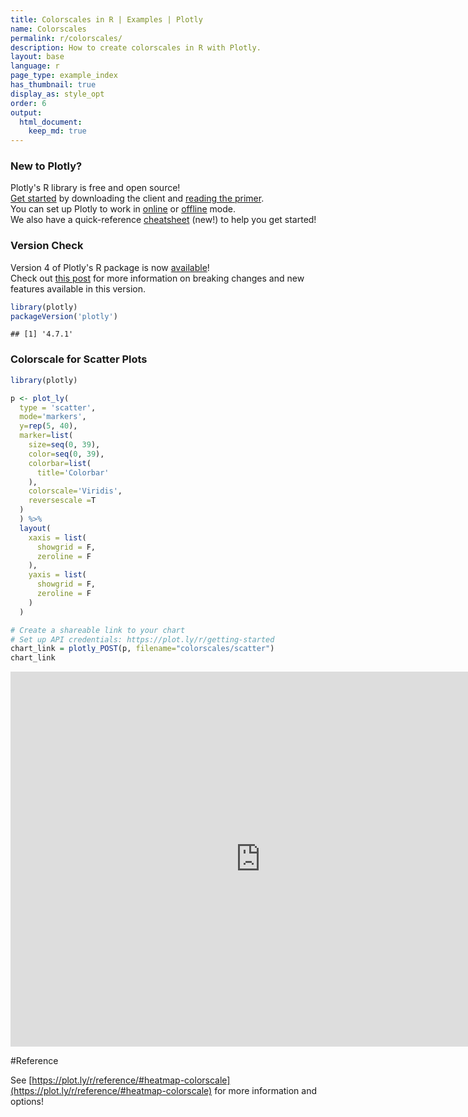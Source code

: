 ```yaml
---
title: Colorscales in R | Examples | Plotly
name: Colorscales
permalink: r/colorscales/
description: How to create colorscales in R with Plotly.
layout: base
language: r
page_type: example_index
has_thumbnail: true
display_as: style_opt
order: 6
output:
  html_document:
    keep_md: true
---
```




### New to Plotly?

Plotly's R library is free and open source!<br>
[Get started](https://plot.ly/r/getting-started/) by downloading the client and [reading the primer](https://plot.ly/r/getting-started/).<br>
You can set up Plotly to work in [online](https://plot.ly/r/getting-started/#hosting-graphs-in-your-online-plotly-account) or [offline](https://plot.ly/r/offline/) mode.<br>
We also have a quick-reference [cheatsheet](https://images.plot.ly/plotly-documentation/images/r_cheat_sheet.pdf) (new!) to help you get started!

### Version Check

Version 4 of Plotly's R package is now [available](https://plot.ly/r/getting-started/#installation)!<br>
Check out [this post](http://moderndata.plot.ly/upgrading-to-plotly-4-0-and-above/) for more information on breaking changes and new features available in this version.


```r
library(plotly)
packageVersion('plotly')
```

```
## [1] '4.7.1'
```

### Colorscale for Scatter Plots


```r
library(plotly)

p <- plot_ly(
  type = 'scatter',
  mode='markers',
  y=rep(5, 40),
  marker=list(
    size=seq(0, 39),
    color=seq(0, 39),
    colorbar=list(
      title='Colorbar'
    ),
    colorscale='Viridis',
    reversescale =T
  )
  ) %>%
  layout(
    xaxis = list(
      showgrid = F,
      zeroline = F
    ),
    yaxis = list(
      showgrid = F,
      zeroline = F
    )
  )

# Create a shareable link to your chart
# Set up API credentials: https://plot.ly/r/getting-started
chart_link = plotly_POST(p, filename="colorscales/scatter")
chart_link
```

<iframe src="https://plot.ly/~RPlotBot/5148.embed" width="800" height="600" id="igraph" scrolling="no" seamless="seamless" frameBorder="0"> </iframe>

#Reference

See [https://plot.ly/r/reference/#heatmap-colorscale](https://plot.ly/r/reference/#heatmap-colorscale) for more information and options!
